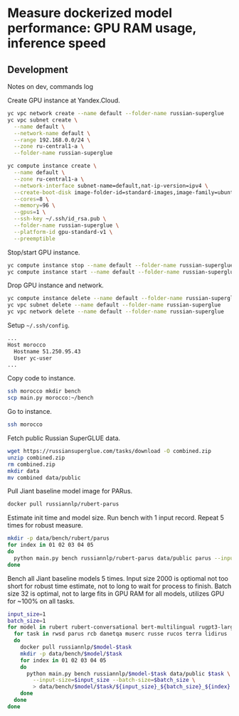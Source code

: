 
# Measure dockerized model performance: GPU RAM usage, inference speed

## Development

Notes on dev, commands log

Create GPU instance at Yandex.Cloud.

```bash
yc vpc network create --name default --folder-name russian-superglue
yc vpc subnet create \
  --name default \
  --network-name default \
  --range 192.168.0.0/24 \
  --zone ru-central1-a \
  --folder-name russian-superglue

yc compute instance create \
  --name default \
  --zone ru-central1-a \
  --network-interface subnet-name=default,nat-ip-version=ipv4 \
  --create-boot-disk image-folder-id=standard-images,image-family=ubuntu-2004-lts-gpu,type=network-hdd,size=100 \
  --cores=8 \
  --memory=96 \
  --gpus=1 \
  --ssh-key ~/.ssh/id_rsa.pub \
  --folder-name russian-superglue \
  --platform-id gpu-standard-v1 \
  --preemptible
```

Stop/start GPU instance.

```bash
yc compute instance stop --name default --folder-name russian-superglue
yc compute instance start --name default --folder-name russian-superglue
```

Drop GPU instance and network.

```bash
yc compute instance delete --name default --folder-name russian-superglue
yc vpc subnet delete --name default --folder-name russian-superglue
yc vpc network delete --name default --folder-name russian-superglue
```

Setup `~/.ssh/config`.

```bash
...
Host morocco
  Hostname 51.250.95.43
  User yc-user
...
```

Copy code to instance.

```bash
ssh morocco mkdir bench
scp main.py morocco:~/bench
```

Go to instance.

```bash
ssh morocco
```

Fetch public Russian SuperGLUE data.

```bash
wget https://russiansuperglue.com/tasks/download -O combined.zip
unzip combined.zip
rm combined.zip
mkdir data
mv combined data/public
```

Pull Jiant baseline model image for PARus.

```bash
docker pull russiannlp/rubert-parus
```

Estimate init time and model size. Run bench with 1 input record. Repeat 5 times for robust measure.

```bash
mkdir -p data/bench/rubert/parus
for index in 01 02 03 04 05
do
  python main.py bench russiannlp/rubert-parus data/public parus --input-size=1 --batch-size=1 > data/bench/rubert/parus/1_1_$index.jl
done
```

Bench all Jiant baseline models 5 times. Input size 2000 is optiomal not too short for robust time estimate, not to long to wait for process to finish. Batch size 32 is optimal, not to large fits in GPU RAM for all models, utilizes GPU for ~100% on all tasks.

```bash
input_size=1
batch_size=1
for model in rubert rubert-conversational bert-multilingual rugpt3-large rugpt3-medium rugpt3-smalldo
  for task in rwsd parus rcb danetqa muserc russe rucos terra lidirus
  do
    docker pull russiannlp/$model-$task
    mkdir -p data/bench/$model/$task
    for index in 01 02 03 04 05
	do
	  python main.py bench russiannlp/$model-$task data/public $task \
        --input-size=$input_size --batch-size=$batch_size \
        > data/bench/$model/$task/${input_size}_${batch_size}_${index}.jl
    done
  done
done
```

